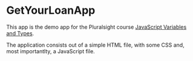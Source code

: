 # GetYourLoanApp

This app is the demo app for the Pluralsight course [JavaScript Variables and Types](https://app.pluralsight.com/library/courses/javascript-variables-types/).


The application consists out of a simple HTML file, with some CSS and, most importantlty, a JavaScript file. 
